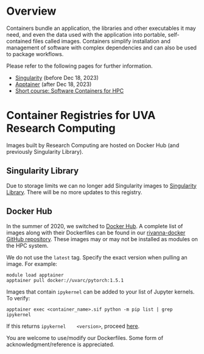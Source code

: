 # Overview

Containers bundle an application, the libraries and other executables it may need, and even the data used with the application into portable, self-contained files called images. Containers simplify installation and management of software with complex dependencies and can also be used to package workflows. 

Please refer to the following pages for further information.

- [Singularity](/userinfo/hpc/software/singularity) (before Dec 18, 2023)
- [Apptainer](/userinfo/hpc/software/apptainer) (after Dec 18, 2023)
- [Short course: Software Containers for HPC](https://learning.rc.virginia.edu/courses/containers-for-hpc/)

# Container Registries for UVA Research Computing

Images built by Research Computing are hosted on Docker Hub (and previously Singularity Library).

## Singularity Library

Due to storage limits we can no longer add Singularity images to [Singularity Library](https://cloud.sylabs.io/library/uvarc). There will be no more updates to this registry.

## Docker Hub

In the summer of 2020, we switched to [Docker Hub](https://hub.docker.com/). A complete list of images along with their Dockerfiles can be found in our [rivanna-docker GitHub repository](https://github.com/uvarc/rivanna-docker). These images may or may not be installed as modules on the HPC system.

We do not use the `latest` tag. Specify the exact version when pulling an image. For example:
```
module load apptainer
apptainer pull docker://uvarc/pytorch:1.5.1
```

Images that contain `ipykernel` can be added to your list of Jupyter kernels. To verify:
```
apptainer exec <container_name>.sif python -m pip list | grep ipykernel
```
If this returns `ipykernel    <version>`, proceed [here](/userinfo/howtos/rivanna/custom-jupyter-kernels).

You are welcome to use/modify our Dockerfiles. Some form of acknowledgment/reference is appreciated.

